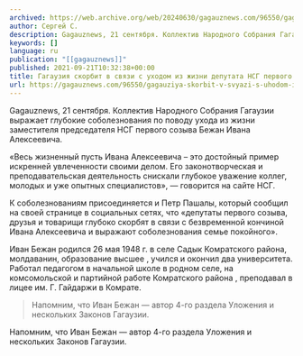 ```yaml
---
archived: https://web.archive.org/web/20240630/gagauznews.com/96550/gagauziya-skorbit-v-svyazi-s-uhodom-iz-zhizni-deputata-nsg-pervogo-sozyva-ivana-bezhana.html
author: Сергей С.
description: Gagauznews, 21 сентября. Коллектив Народного Собрания Гагаузии выражает глубокие соболезнования по поводу ухода из жизни заместителя председателя НСГ первого созыва Бежан Ивана Алексеевича. «Весь жизненный пусть Ивана Алексеевича – это достойный пример искренней увлеченности своими делом. Его законотворческая и преподавательская деятельность снискали глубокое уважение коллег, молодых и уже опытных специалистов», — говорится на сайте НСГ. К соболезнованиям присоединяется и Петр Пашалы, который сообщил на своей странице в социальных сетях, что «депутаты первого созыва, друзья и товарищи глубоко скорбят в связи с безвременной кончиной Ивана Алексеевича и выражают соболезнования семье покойного». Иван Бежан родился 26 мая 1948 г. в селе Садык […]
keywords: []
language: ru
publication: "[[gagauznews]]"
published: 2021-09-21T10:32:38+00:00
title: Гагаузия скорбит в связи с уходом из жизни депутата НСГ первого созыва Ивана Бежана
url: https://gagauznews.com/96550/gagauziya-skorbit-v-svyazi-s-uhodom-iz-zhizni-deputata-nsg-pervogo-sozyva-ivana-bezhana.html
---
```


Gagauznews, 21 сентября. Коллектив Народного Собрания Гагаузии выражает глубокие соболезнования по поводу ухода из жизни заместителя председателя НСГ первого созыва Бежан Ивана Алексеевича.

«Весь жизненный пусть Ивана Алексеевича – это достойный пример искренней увлеченности своими делом. Его законотворческая и преподавательская деятельность снискали глубокое уважение коллег, молодых и уже опытных специалистов», — говорится на сайте НСГ.

К соболезнованиям присоединяется и Петр Пашалы, который сообщил на своей странице в социальных сетях, что «депутаты первого созыва, друзья и товарищи глубоко скорбят в связи с безвременной кончиной Ивана Алексеевича и выражают соболезнования семье покойного».

Иван Бежан родился 26 мая 1948 г. в селе Садык Комратского района, молдаванин, образование высшее , учился и окончил два университета. Работал педагогом в начальной школе в родном селе, на комсомольской и партийной работе Комратского района , преподавал в лицее им. Г. Гайдаржи в Комрате.

> Напомним, что Иван Бежан — автор 4-го раздела Уложения и нескольких Законов Гагаузии.

Напомним, что Иван Бежан — автор 4-го раздела Уложения и нескольких Законов Гагаузии.